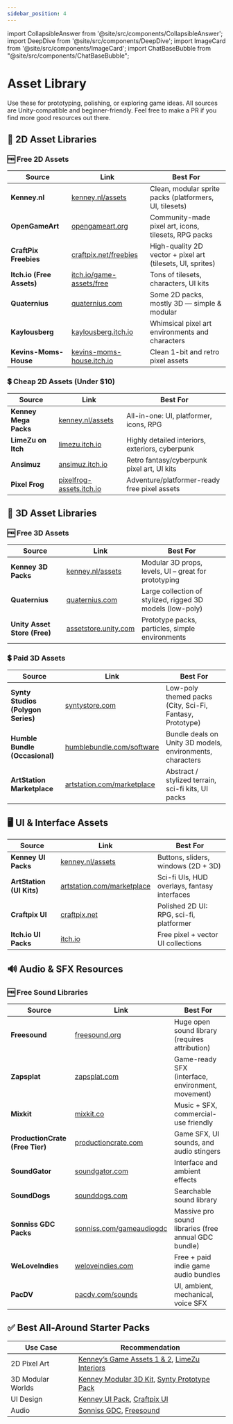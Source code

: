 ```yaml
---
sidebar_position: 4
---
```


import CollapsibleAnswer from '@site/src/components/CollapsibleAnswer';
import DeepDive from '@site/src/components/DeepDive';
import ImageCard from '@site/src/components/ImageCard';
import ChatBaseBubble from "@site/src/components/ChatBaseBubble";

# Asset Library

Use these for prototyping, polishing, or exploring game ideas. All sources are Unity-compatible and beginner-friendly. Feel free to make a PR if you find more good resources out there.

## 🎨 **2D Asset Libraries**

### 🆓 Free 2D Assets

| Source                    | Link                                                           | Best For                                                   |
| ------------------------- | -------------------------------------------------------------- | ---------------------------------------------------------- |
| **Kenney.nl**             | [kenney.nl/assets](https://www.kenney.nl/assets)               | Clean, modular sprite packs (platformers, UI, tilesets)    |
| **OpenGameArt**           | [opengameart.org](https://opengameart.org)                     | Community-made pixel art, icons, tilesets, RPG packs       |
| **CraftPix Freebies**     | [craftpix.net/freebies](https://craftpix.net/freebies/)        | High-quality 2D vector + pixel art (tilesets, UI, sprites) |
| **Itch.io (Free Assets)** | [itch.io/game-assets/free](https://itch.io/game-assets/free)   | Tons of tilesets, characters, UI kits                      |
| **Quaternius**            | [quaternius.com](https://quaternius.com)                       | Some 2D packs, mostly 3D — simple & modular                |
| **Kaylousberg**           | [kaylousberg.itch.io](https://kaylousberg.itch.io)             | Whimsical pixel art environments and characters            |
| **Kevins-Moms-House**     | [kevins-moms-house.itch.io](https://kevins-moms-house.itch.io) | Clean 1-bit and retro pixel assets                         |

### 💲 Cheap 2D Assets (Under $10)

| Source                | Link                                                         | Best For                                        |
| --------------------- | ------------------------------------------------------------ | ----------------------------------------------- |
| **Kenney Mega Packs** | [kenney.nl/assets](https://www.kenney.nl/assets)             | All-in-one: UI, platformer, icons, RPG          |
| **LimeZu on Itch**    | [limezu.itch.io](https://limezu.itch.io/)                    | Highly detailed interiors, exteriors, cyberpunk |
| **Ansimuz**           | [ansimuz.itch.io](https://ansimuz.itch.io/)                  | Retro fantasy/cyberpunk pixel art, UI kits      |
| **Pixel Frog**        | [pixelfrog-assets.itch.io](https://pixelfrog-assets.itch.io) | Adventure/platformer-ready free pixel assets    |

## 🧱 **3D Asset Libraries**

### 🆓 Free 3D Assets

| Source                       | Link                                                  | Best For                                                  |
| ---------------------------- | ----------------------------------------------------- | --------------------------------------------------------- |
| **Kenney 3D Packs**          | [kenney.nl/assets](https://www.kenney.nl/assets)      | Modular 3D props, levels, UI – great for prototyping      |
| **Quaternius**               | [quaternius.com](https://quaternius.com)              | Large collection of stylized, rigged 3D models (low-poly) |
| **Unity Asset Store (Free)** | [assetstore.unity.com](https://assetstore.unity.com/) | Prototype packs, particles, simple environments           |

### 💲 Paid 3D Assets

| Source                             | Link                                                                 | Best For                                                  |
| ---------------------------------- | -------------------------------------------------------------------- | --------------------------------------------------------- |
| **Synty Studios (Polygon Series)** | [syntystore.com](https://syntystore.com/)                            | Low-poly themed packs (City, Sci-Fi, Fantasy, Prototype)  |
| **Humble Bundle (Occasional)**     | [humblebundle.com/software](https://www.humblebundle.com/software)   | Bundle deals on Unity 3D models, environments, characters |
| **ArtStation Marketplace**         | [artstation.com/marketplace](https://www.artstation.com/marketplace) | Abstract / stylized terrain, sci-fi kits, UI packs        |

## 🖥️ **UI & Interface Assets**

| Source                   | Link                                                                                       | Best For                                     |
| ------------------------ | ------------------------------------------------------------------------------------------ | -------------------------------------------- |
| **Kenney UI Packs**      | [kenney.nl/assets](https://www.kenney.nl/assets/tag:interface?sort=update)                 | Buttons, sliders, windows (2D + 3D)          |
| **ArtStation (UI Kits)** | [artstation.com/marketplace](https://www.artstation.com/marketplace/game-dev/assets/2d/ui) | Sci-fi UIs, HUD overlays, fantasy interfaces |
| **Craftpix UI**          | [craftpix.net](https://craftpix.net/freebies/filter/gui/)                                  | Polished 2D UI: RPG, sci-fi, platformer      |
| **Itch.io UI Packs**     | [itch.io](https://itch.io/game-assets/free/tag-user-interface)                             | Free pixel + vector UI collections           |

## 🔊 **Audio & SFX Resources**

### 🆓 Free Sound Libraries

| Source                          | Link                                                              | Best For                                             |
| ------------------------------- | ----------------------------------------------------------------- | ---------------------------------------------------- |
| **Freesound**                   | [freesound.org](https://freesound.org/)                           | Huge open sound library (requires attribution)       |
| **Zapsplat**                    | [zapsplat.com](https://www.zapsplat.com/sound-effect-categories/) | Game-ready SFX (interface, environment, movement)    |
| **Mixkit**                      | [mixkit.co](https://mixkit.co/free-sound-effects/)                | Music + SFX, commercial-use friendly                 |
| **ProductionCrate (Free Tier)** | [productioncrate.com](https://www.productioncrate.com/)           | Game SFX, UI sounds, and audio stingers              |
| **SoundGator**                  | [soundgator.com](https://www.soundgator.com/)                     | Interface and ambient effects                        |
| **SoundDogs**                   | [sounddogs.com](https://www.sounddogs.com/)                       | Searchable sound library                             |
| **Sonniss GDC Packs**           | [sonniss.com/gameaudiogdc](https://sonniss.com/gameaudiogdc)      | Massive pro sound libraries (free annual GDC bundle) |
| **WeLoveIndies**                | [weloveindies.com](https://www.weloveindies.com/en)               | Free + paid indie game audio bundles                 |
| **PacDV**                       | [pacdv.com/sounds](https://www.pacdv.com/sounds/index.html)       | UI, ambient, mechanical, voice SFX                   |

## ✅ **Best All-Around Starter Packs**

| Use Case          | Recommendation                                                                                      |
| ----------------- | --------------------------------------------------------------------------------------------------- |
| 2D Pixel Art      | [Kenney’s Game Assets 1 & 2](https://kenney.nl/assets), [LimeZu Interiors](https://limezu.itch.io/) |
| 3D Modular Worlds | [Kenney Modular 3D Kit](https://kenney.nl/assets), [Synty Prototype Pack](https://syntystore.com/)  |
| UI Design         | [Kenney UI Pack](https://kenney.nl/assets), [Craftpix UI](https://craftpix.net/freebies/)           |
| Audio             | [Sonniss GDC](https://sonniss.com/gameaudiogdc), [Freesound](https://freesound.org/)                |
